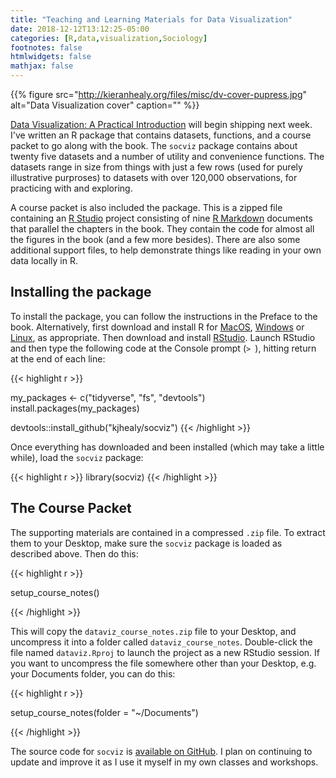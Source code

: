 ```yaml
---
title: "Teaching and Learning Materials for Data Visualization"
date: 2018-12-12T13:12:25-05:00
categories: [R,data,visualization,Sociology]
footnotes: false
htmlwidgets: false
mathjax: false
---
```



{{% figure src="http://kieranhealy.org/files/misc/dv-cover-pupress.jpg" alt="Data Visualization cover" caption="" %}}

[Data Visualization: A Practical Introduction](https://amzn.to/2vfAixM) will begin shipping next week. I've written an R package that contains datasets, functions, and a course packet to go along with the book. The `socviz` package contains about twenty five datasets and a number of utility and convenience functions. The datasets range in size from things with just a few rows (used for purely illustrative purproses) to datasets with over 120,000 observations, for practicing with and exploring. 

A course packet is also included the package. This is a zipped file containing an [R Studio](http://rstudio.com) project consisting of nine [R Markdown](http://rmarkdown.rstudio.com) documents that parallel the chapters in the book. They contain the code for almost all the figures in the book (and a few more besides). There are also some additional support files, to help demonstrate things like reading in your own data locally in R.

## Installing the package

To install the package, you can follow the instructions in the Preface to the book. Alternatively, first download and install R for [MacOS](https://cran.r-project.org/bin/macosx/), [Windows](https://cran.r-project.org/bin/windows/) or [Linux](https://cran.r-project.org/bin/linux/), as appropriate. Then download and install [RStudio](http://rstudio.com/download/). Launch RStudio and then type the following code at the Console prompt (`> `), hitting return at the end of each line:

{{< highlight r >}}

my_packages <- c("tidyverse", "fs", "devtools")
install.packages(my_packages)


devtools::install_github("kjhealy/socviz")
{{< /highlight >}}

Once everything has downloaded and been installed (which may take a little while), load the `socviz` package: 

{{< highlight r >}}
library(socviz)
{{< /highlight >}}

## The Course Packet

The supporting materials are contained in a compressed `.zip` file. To extract them to your Desktop, make sure the `socviz` package is loaded as described above. Then do this:

{{< highlight r >}}

setup_course_notes()

{{< /highlight >}}

This will copy the `dataviz_course_notes.zip` file to your Desktop, and uncompress it into a folder called `dataviz_course_notes`. Double-click the file named `dataviz.Rproj` to launch the project as a new RStudio session. If you want to uncompress the file somewhere other than your Desktop, e.g. your Documents folder, you can do this:

{{< highlight r >}}

setup_course_notes(folder = "~/Documents")

{{< /highlight >}}



The source code for `socviz` is [available on GitHub](https://github.com/kjhealy/socviz). I plan on continuing to update and improve it as I use it myself in my own classes and workshops.
